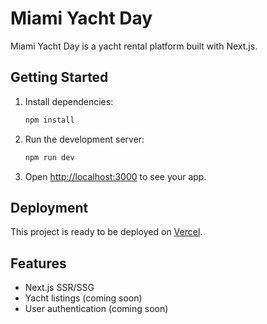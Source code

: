 # Miami Yacht Day

Miami Yacht Day is a yacht rental platform built with Next.js.

## Getting Started

1. Install dependencies:
   ```bash
   npm install
   ```

2. Run the development server:
   ```bash
   npm run dev
   ```

3. Open [http://localhost:3000](http://localhost:3000) to see your app.

## Deployment

This project is ready to be deployed on [Vercel](https://vercel.com/).

## Features

- Next.js SSR/SSG
- Yacht listings (coming soon)
- User authentication (coming soon)
